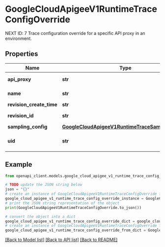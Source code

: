 # GoogleCloudApigeeV1RuntimeTraceConfigOverride

NEXT ID: 7 Trace configuration override for a specific API proxy in an environment.

## Properties

Name | Type | Description | Notes
------------ | ------------- | ------------- | -------------
**api_proxy** | **str** | Name of the API proxy that will have its trace configuration overridden following format: &#x60;organizations/{org}/apis/{api}&#x60; | [optional] 
**name** | **str** | Name of the trace config override in the following format: &#x60;organizations/{org}/environment/{env}/traceConfig/overrides/{override}&#x60; | [optional] 
**revision_create_time** | **str** | The timestamp that the revision was created or updated. | [optional] 
**revision_id** | **str** | Revision number which can be used by the runtime to detect if the trace config override has changed between two versions. | [optional] 
**sampling_config** | [**GoogleCloudApigeeV1RuntimeTraceSamplingConfig**](GoogleCloudApigeeV1RuntimeTraceSamplingConfig.md) |  | [optional] 
**uid** | **str** | Unique ID for the configuration override. The ID will only change if the override is deleted and recreated. Corresponds to name&#39;s \&quot;override\&quot; field. | [optional] 

## Example

```python
from openapi_client.models.google_cloud_apigee_v1_runtime_trace_config_override import GoogleCloudApigeeV1RuntimeTraceConfigOverride

# TODO update the JSON string below
json = "{}"
# create an instance of GoogleCloudApigeeV1RuntimeTraceConfigOverride from a JSON string
google_cloud_apigee_v1_runtime_trace_config_override_instance = GoogleCloudApigeeV1RuntimeTraceConfigOverride.from_json(json)
# print the JSON string representation of the object
print(GoogleCloudApigeeV1RuntimeTraceConfigOverride.to_json())

# convert the object into a dict
google_cloud_apigee_v1_runtime_trace_config_override_dict = google_cloud_apigee_v1_runtime_trace_config_override_instance.to_dict()
# create an instance of GoogleCloudApigeeV1RuntimeTraceConfigOverride from a dict
google_cloud_apigee_v1_runtime_trace_config_override_from_dict = GoogleCloudApigeeV1RuntimeTraceConfigOverride.from_dict(google_cloud_apigee_v1_runtime_trace_config_override_dict)
```
[[Back to Model list]](../README.md#documentation-for-models) [[Back to API list]](../README.md#documentation-for-api-endpoints) [[Back to README]](../README.md)


